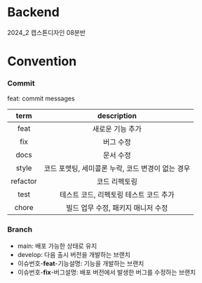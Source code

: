 # Backend
2024_2 캡스톤디자인 08분반

# Convention

### Commit

feat: commit messages

|   term   |          description          |
|:--------:|:-----------------------------:|
|   feat   |           새로운 기능 추가           |
|   fix    |             버그 수정             |
|   docs   |             문서 수정             |
|  style   | 코드 포맷팅, 세미콜론 누락, 코드 변경이 없는 경우 |
| refactor |            코드 리펙토링            |
|   test   |    테스트 코드, 리펙토링 테스트 코드 추가     |
|  chore   |     빌드 업무 수정, 패키지 매니저 수정      |

### Branch

- main: 배포 가능한 상태로 유지
- develop: 다음 출시 버전을 개발하는 브랜치
- 이슈번호-**feat**-기능설명: 기능을 개발하는
  브랜치
- 이슈번호-**fix**-버그설명: 배포 버전에서
  발생한 버그를 수정하는 브랜치
